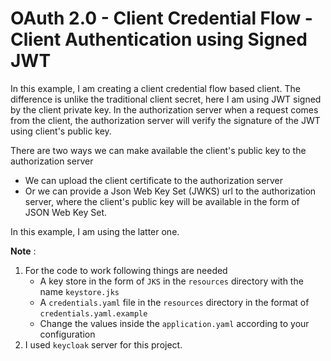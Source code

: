 # OAuth 2.0 - Client Credential Flow - Client Authentication using Signed JWT

In this example, I am creating a client credential flow based client. The difference is unlike the traditional client secret, here I am using JWT signed by the client private key. In the authorization server when a request comes from the client, the authorization server will verify the signature of the JWT using client's public key.

There are two ways we can make available the client's public key to the authorization server

- We can upload the client certificate to the authorization server
- Or we can provide a Json Web Key Set (JWKS) url to the authorization server, where the client's public key will be available in the form of JSON Web Key Set.

In this example, I am using the latter one. 

**Note** :
1. For the code to work following things are needed
    - A key store in the form of `JKS` in the `resources` directory with the name `keystore.jks`
    - A `credentials.yaml` file in the `resources` directory in the format of `credentials.yaml.example`
    - Change the values inside the `application.yaml` according to your configuration
2. I used `keycloak` server for this project.    
